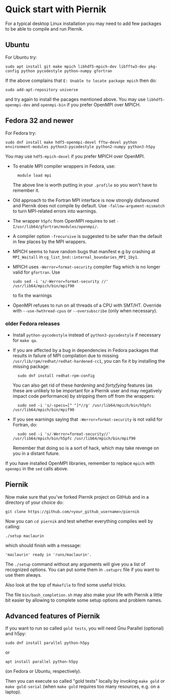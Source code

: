 # Quick start with Piernik

For a typical desktop Linux installation you may need to add few packages to be able to compile and run Piernik.

## Ubuntu

For Ubuntu try:

    sudo apt install git make mpich libhdf5-mpich-dev libfftw3-dev pkg-config python pycodestyle python-numpy gfortran

If the above complains that `E: Unable to locate package mpich` then do:

    sudo add-apt-repository universe

and try again to install the pacages mentioned above. You may use `libhdf5-openmpi-dev` and `openmpi-bin` if you prefer OpenMPI over MPICH.

## Fedora 32 and newer

For Fedora try:

    sudo dnf install make hdf5-openmpi-devel fftw-devel python environment-modules python3-pycodestyle python2-numpy python3-h5py

You may use `hdf5-mpich-devel` if you prefer MPICH over OpenMPI.

* To enable MPI compiler wrappers in Fedora, use:

        module load mpi

    The above line is worth putting in your `.profile` so you won't have to remember it.

* Old approach to the Fortran MPI interface is now strongly disfavoured and Piernik does not compile by default. Use `-fallow-argument-mismatch` to turn MPI-related errors into warnings.
* The wrapper `h5pfc` from OpenMPI requires to set `-I/usr/lib64/gfortran/modules/openmpi/`.
* A compiler option `-frecursive` is suggested to be safer than the default in few places by the MPI wrappers.
* MPICH seems to have random bugs that manifest e.g by crashing at `MPI_Waitall` in `cg_list_bnd::internal_boundaries_MPI_1by1`.
* MPICH uses `-Werror=format-security` compiler flag which is no longer valid for `gfortran`. Use

      sudo sed -i 's/-Werror=format-security //' /usr/lib64/mpich/bin/mpif90

  to fix the warnings

* OpenMPI refuses to run on all threads of a CPU with SMT/HT. Override with `--use-hwthread-cpus` or `--oversubscribe` (only when necessary).

### older Fedora releases

* Install `python-pycodestyle` instead of `python3-pycodestyle` if necessary for `make qa`.
* If you are affected by a bug in dependencies in Fedora packages that results in failure of MPI compilation due to missing `/usr/lib/rpm/redhat/redhat-hardened-cc1`, you can fix it by installing the missing package:

        sudo dnf install redhat-rpm-config

    You can also get rid of these *hardening* and *fortyfying* features (as these are unlikely to be important for a Piernik user and may negatively impact code performance) by stripping them off from the wrappers:

        sudo sed -i 's/-specs=[^ "]*//g' /usr/lib64/mpich/bin/h5pfc /usr/lib64/mpich/bin/mpif90

* If you see warnings saying that `-Werror=format-security` is not valid for Fortran, do:

        sudo sed -i 's/-Werror=format-security//' /usr/lib64/mpich/bin/h5pfc /usr/lib64/mpich/bin/mpif90

    Remember that doing so is a sort of hack, which may take revenge on you in a distant future.

If you have installed OpenMPI libraries, remember to replace `mpich` with `openmpi` in the `sed` calls above.

## Piernik

Now make sure that you've forked Piernik project on GitHub and in a directory of your choice do:

    git clone https://github.com/<your_github_username>/piernik

Now you can `cd piernik` and test whether everything compiles well by calling:

    ./setup maclaurin

which should finish with a message:

    'maclaurin' ready in 'runs/maclaurin'.

The `./setup` command without any arguments will give you a list of recognized options. You can put some them in `.setuprc` file if you want to use them always.

Also look at the top of `Makefile` to find some useful tricks.

The file `bin/bash_completion.sh` may also make your life with Piernik a little bit easier by allowing to complete some setup options and problem names.

## Advanced features of Piernik

If you want to run so called `gold tests`, you will need Gnu Parallel (optional) and h5py:

    sudo dnf install parallel python-h5py

or

    apt install parallel python-h5py

(on Fedora or Ubuntu, respectively).

Then you can execute so called "gold tests" locally by invoking `make gold`
or `make gold-serial` (when `make gold` requires too many resources, e.g. on
a laptop).
